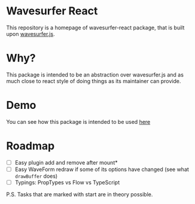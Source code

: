 # Wavesurfer React
This repository is a homepage of wavesurfer-react package, that is built upon [wavesurfer.js](https://wavesurfer-js.org).


# Why?
This package is intended to be an abstraction over wavesurfer.js and as much close to react style of doing things as its maintainer can provide.

# Demo
You can see how this package is intended to be used [here](https://codesandbox.io/s/wavesurfer-react-ce3zc)

# Roadmap
 - [ ] Easy plugin add and remove after mount*
 - [ ] Easy WaveForm redraw if some of its options have changed (see what `drawBuffer` does)
 - [ ] Typings: PropTypes vs Flow vs TypeScript
 
P.S. Tasks that are marked with start are in theory possible.
